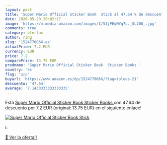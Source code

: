 ```yaml
---
layout: post
title: 'Super Mario Official Sticker Book  Stick al 47.64 % de descuento'
date: 2020-05-20 20:02:17
image: 'https://m.media-amazon.com/images/I/51jPEqMYq7L._SL200_.jpg'
comments: true
category: ofertas
author: ring
slug: '152477006X-es'
actualPrice: 7.2 EUR
currency: EUR
price: 7.2
comparePrice: 13.75 EUR
prodname: 'Super Mario Official Sticker Book  Sticker Books '
country: 'es'
flag: '🇪🇸'
buyurl: 'https://www.amazon.es/dp/152477006X/?tag=tolees-21'
descuento: '47.64'
average: '7.1433333333333335'
---
```


Está [Super Mario Official Sticker Book  Sticker Books ](https://www.amazon.es/dp/152477006X/?tag=tolees-21) con 47.64 de descuento por 7.2 EUR (original: 13.75 EUR) en el siguiente enlace!

[![Super Mario Official Sticker Book  Stick](https://m.media-amazon.com/images/I/51jPEqMYq7L._SL200_.jpg)](https://www.amazon.es/dp/152477006X/?tag=tolees-21)

ℹ️:


[🛒 Ver la oferta!!](https://www.amazon.es/dp/152477006X/?tag=tolees-21)
